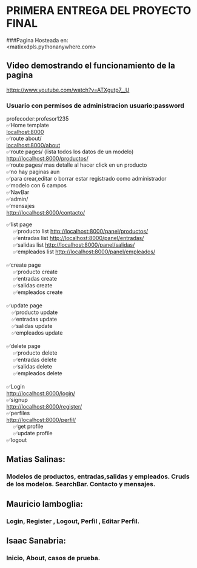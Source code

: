 # PRIMERA ENTREGA DEL PROYECTO FINAL
###Pagina Hosteada en:<br>
<matixxdpls.pythonanywhere.com>
## Video demostrando el funcionamiento de la pagina
<https://www.youtube.com/watch?v=ATXgutp7__U><br>

### Usuario con permisos de administracion usuario:password<br>
profecoder:profesor1235<br>
✅Home template<br>
<localhost:8000><br>
✅route about/ <br>
<localhost:8000/about><br>
✅route pages/ (lista todos los datos de un modelo)<br>
<http://localhost:8000/productos/><br>
✅route pages/ mas detalle al hacer click en un producto<br>
✅no hay paginas aun<br>
✅para crear,editar o borrar estar registrado como administrador<br>
✅modelo con 6 campos<br>
✅NavBar<br>
✅admin/<br>
✅mensajes<br>
<http://localhost:8000/contacto/><br>

✅list page<br>
&emsp;    ✅producto list <http://localhost:8000/panel/productos/> <br> 
&emsp;    ✅entradas list <http://localhost:8000/panel/entradas/> <br>
&emsp;    ✅salidas list <http://localhost:8000/panel/salidas/> <br>
&emsp;    ✅empleados list <http://localhost:8000/panel/empleados/> <br>
<br>
✅create page<br>
&emsp;    ✅producto create<br>
&emsp;    ✅entradas create<br>
&emsp;    ✅salidas create<br>
&emsp;    ✅empleados create<br>
<br>
✅update page<br>
&emsp;✅producto update<br>
&emsp;✅entradas update<br>
&emsp;✅salidas update<br>
&emsp;✅empleados update<br>
<br>
✅delete page<br>
&emsp;    ✅producto delete <br>
&emsp;    ✅entradas delete<br>
&emsp;    ✅salidas delete<br>
&emsp;    ✅empleados delete<br>
<br>
✅Login<br>
<http://localhost:8000/login/><br>
✅signup<br>
<http://localhost:8000/register/><br>
✅perfiles<br>
<http://localhost:8000/perfil/><br>
&emsp;    ✅get profile<br>
&emsp;    ✅update profile<br>
✅logout<br>

## Matias Salinas:
### Modelos de productos, entradas,salidas y empleados. Cruds de los modelos. SearchBar. Contacto y mensajes. 

## Mauricio lamboglia:
### Login, Register , Logout, Perfil , Editar Perfil.

## Isaac Sanabria:
### Inicio, About, casos de prueba.
